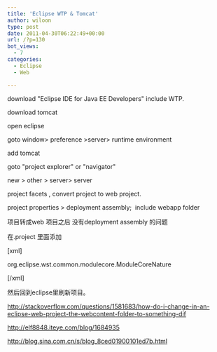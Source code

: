 ```yaml
---
title: 'Eclipse WTP & Tomcat'
author: wiloon
type: post
date: 2011-04-30T06:22:49+00:00
url: /?p=130
bot_views:
  - 7
categories:
  - Eclipse
  - Web

---
```

download "Eclipse IDE for Java EE Developers" include WTP.
  
download tomcat

open eclipse
  
goto window> preference >server> runtime environment
  
add tomcat

goto "project explorer" or "navigator"
  
new > other > server> server

project facets , convert project to web project.

project properties > deployment assembly;  include webapp folder

项目转成web 项目之后 没有deployment assembly 的问题

在.project 里面添加

[xml]

<nature>org.eclipse.wst.common.modulecore.ModuleCoreNature</nature>

[/xml]

然后回到eclipse里刷新项目。

http://stackoverflow.com/questions/1581683/how-do-i-change-in-an-eclipse-web-project-the-webcontent-folder-to-something-dif

http://elf8848.iteye.com/blog/1684935

http://blog.sina.com.cn/s/blog_8ced01900101ed7b.html